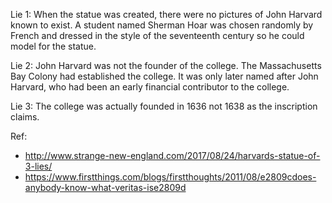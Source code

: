 
Lie 1: When the statue was created, there were no pictures of John Harvard known to exist. A student named Sherman Hoar was chosen randomly by French and dressed in the style of the seventeenth century so he could model for the statue.

Lie 2: John Harvard was not the founder of the college.  The Massachusetts Bay Colony had established the college.  It was only later named after John Harvard, who had been an early financial contributor to the college.

Lie 3: The college was actually founded in 1636 not 1638 as the inscription claims.


Ref:
+ http://www.strange-new-england.com/2017/08/24/harvards-statue-of-3-lies/
+ https://www.firstthings.com/blogs/firstthoughts/2011/08/e2809cdoes-anybody-know-what-veritas-ise2809d
